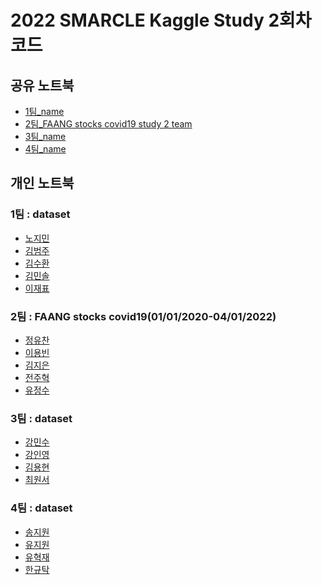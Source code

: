 # 2022 SMARCLE Kaggle Study 2회차 코드


## 공유 노트북
- [1팀_name]()
- [2팀_FAANG stocks covid19 study 2 team](https://www.kaggle.com/code/junguchan/faang-stocks-covid19-study-2-team)
- [3팀_name]()
- [4팀_name]()

## 개인 노트북

### 1팀 : dataset
- [노지민]()
- [김범주]()
- [김수환]()
- [김민솔]()
- [이재표]()

### 2팀 : FAANG stocks covid19(01/01/2020-04/01/2022)
- [정유찬](https://www.kaggle.com/junguchan/faang-stocks-covid19-visualization-by-date)
- [이용빈](https://www.kaggle.com/code/leeyongbin/faang-stock-data-visualization/notebook)
- [김지은](https://www.kaggle.com/code/kimdobby/faang-stocks-covid19/notebook)
- [전주혁]()
- [유정수](https://www.kaggle.com/code/ryujungsoo/faang-stocks-covid19)     
        
### 3팀 : dataset
- [강민수]()
- [강인영]()
- [김용현]()
- [최원서]()

### 4팀 : dataset
- [송지원]()
- [유지원]()
- [유혁재]()
- [한규탁]()

